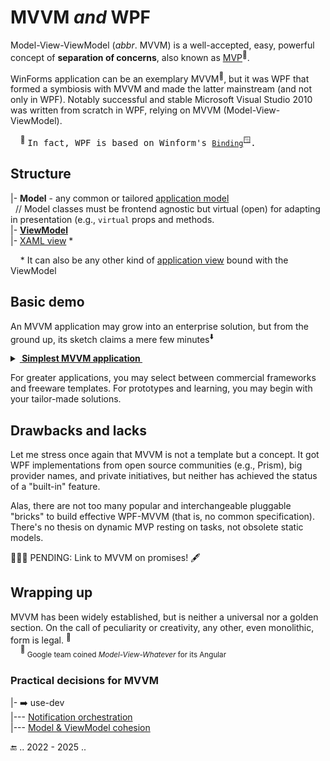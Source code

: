 # MVVM _and_ WPF

Model-View-ViewModel (_abbr_. MVVM) is a well-accepted, easy, powerful concept of __separation of concerns__, also known as [MVP](https://martinfowler.com/eaaDev/uiArchs.html)<sup>🔗</sup>.

WinForms application can be an exemplary MVVM<sup>🔧</sup>, but it was WPF that formed a symbiosis with MVVM and made the latter mainstream (and not only in WPF). 
Notably successful and stable Microsoft Visual Studio&nbsp;2010 was written from scratch in WPF, relying on MVVM (Model-View-ViewModel).

&nbsp; &nbsp; <sup>🔧</sup>&nbsp;<samp>In fact, WPF is based on Winform's [`Binding`](https://learn.microsoft.com/en-us/dotnet/api/system.windows.forms.binding)<sup>🪟</sup>.</samp>

## Structure

|- __Model__  - any common or tailored [application model](../../../../../software/design/parts/README+/app-model.md)\
&nbsp; // Model classes must be frontend agnostic but virtual (open) for adapting in presentation (e.g., `virtual` props and methods.\
|- [__ViewModel__](README+/wpf_mvvm-viewmodel.md)\
|- [XAML view](../wpf-xaml_view.md) *

&nbsp; &nbsp; * It can also be any other kind of [application view](../../../../../software/design/parts/README+/app-view.md) bound with the ViewModel

## Basic demo<a id="demo"/>

An MVVM application may grow into an enterprise solution, but from the ground up, its sketch claims a mere few minutes<sup>:arrow_down:</sup>

<details><summary><b><ins>&nbsp;Simplest MVVM application&nbsp;</ins></b></summary>
&nbsp;

<picture><img alt="&emsp;Three fast steps to layout a WPF app" src="../../../../../_rsc/_img/recipes/wpf-app_sketch.jpg" ></picture>

<sup>:arrow_down:</sup>&nbsp;<sub>Project of Microsoft Visual Studio</sub>
</details>

For greater applications, you may select between commercial frameworks and freeware templates. For prototypes and learning, you may begin with your tailor-made solutions.

## Drawbacks and lacks

Let me stress once again that MVVM is not a template but a concept. It got WPF implementations from open source communities (e.g., Prism), big provider names, and private initiatives, but neither has achieved the status of a "built-in" feature.

Alas, there are not too many popular and interchangeable pluggable "bricks" to build effective WPF-MVVM (that is, no common specification). There's no thesis on dynamic MVP resting on tasks, not obsolete static models.

🚧🚧🚧 PENDING: Link to MVVM on promises! 🖋️

## Wrapping up

MVVM has been widely established, but is neither a universal nor a golden section. On the call of peculiarity or creativity, any other, even monolithic, form is legal.&nbsp;<sup>:triangular_ruler:</sup>\
&nbsp; &nbsp; <sup>:triangular_ruler:</sup><sub>&nbsp;Google team coined *Model-View-Whatever* for its Angular</sub>

### Practical decisions for MVVM

|- ➡️ use-dev\
|--- [Notification orchestration](https://github.com/Kyriosity/use-dev/blob/main/README+/decisions/README+/mvvm/mvvm-notification_orchestration.md)\
|--- [Model & ViewModel cohesion](https://github.com/Kyriosity/use-dev/blob/main/README%2B/decisions/README%2B/mvvm/mvvm-vmodel_cohesion.md)

🔚 .. 2022 - 2025 ..
